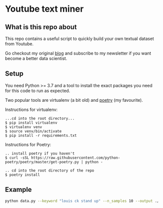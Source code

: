 # Youtube text miner

## What is this repo about
This repo contains a useful script to quickly build your own textual dataset from Youtube.

Go checkout my original [blog](http://datamachines.xyz/2021/07/13/how-to-scrape-your-own-nlp-datasets/) and subscribe
to my newsletter if you want become a better data scientist.

## Setup

You need Python >= 3.7 and a tool to install the exact packages you need for this
code to run as expected.

Two popular tools are virtualenv (a bit old) and [poetry](https://python-poetry.org/) (my favourite).

Instructions for virtualenv:
```
...cd into the root directory...
$ pip install virtualenv
$ virtualenv venv
$ source venv/bin/activate
$ pip install -r requirements.txt
```

Instructions for Poetry:

```
.. install poetry if you haven't
$ curl -sSL https://raw.githubusercontent.com/python-poetry/poetry/master/get-poetry.py | python -

.. cd into the root directory of the repo
$ poetry install
```

## Example

```bash
python data.py --keyword "louis ck stand up" --n_samples 10 --output ./example.json
```